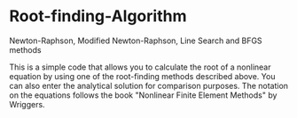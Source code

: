 # Root-finding-Algorithm
Newton-Raphson, Modified Newton-Raphson, Line Search and BFGS methods

This is a simple code that allows you to calculate the root of a nonlinear equation by using one of the root-finding methods described above.
You can also enter the analytical solution for comparison purposes. 
The notation on the equations follows the book "Nonlinear Finite Element Methods" by Wriggers.
